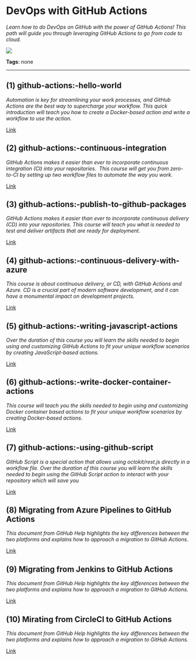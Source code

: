 # DevOps with GitHub Actions

_Learn how to do DevOps on GitHub with the power of GitHub Actions! This path will guide you through leveraging GitHub Actions to go from code to cloud._

![](https://avatars.githubusercontent.com/u/2036237?s=400&v=4)

**Tags**: none

---

## (1) github-actions:-hello-world

_Automation is key for streamlining your work processes, and GitHub Actions are the best way to supercharge your workflow. This quick introduction will teach you  how to create a Docker-based action and write a workflow to use the action._

[Link](github-actions:-hello-world)

## (2) github-actions:-continuous-integration

_GitHub Actions makes it easier than ever to incorporate continuous integration (CI) into your repositories. ​ This course will get you from zero-to-CI by setting up two workflow files to automate the way you work._

[Link](github-actions:-continuous-integration)

## (3) github-actions:-publish-to-github-packages

_GitHub Actions makes it easier than ever to incorporate continuous delivery (CD) into your repositories. This course will teach you what is needed to test and deliver artifacts that are ready for deployment._

[Link](github-actions:-publish-to-github-packages)

## (4) github-actions:-continuous-delivery-with-azure

_This course is about continuous delivery, or CD, with GitHub Actions and Azure. CD is a crucial part of modern software development, and it can have a monumental impact on development projects._

[Link](github-actions:-continuous-delivery-with-azure)

## (5) github-actions:-writing-javascript-actions

_Over the duration of this course you will learn the skills needed to begin using and customizing GitHub Actions to fit your unique workflow scenarios by creating JavaScript-based actions._

[Link](github-actions:-writing-javascript-actions)

## (6) github-actions:-write-docker-container-actions

_This course will teach you the skills needed to begin using and customizing Docker container based actions to fit your unique workflow scenarios by creating Docker-based actions._

[Link](github-actions:-write-docker-container-actions)

## (7) github-actions:-using-github-script

_GitHub Script is a special action that allows using octokit/rest.js directly in a workflow file. Over the duration of this course you will learn the skills needed to begin using the GitHub Script action to interact with your repository which will save you_

[Link](github-actions:-using-github-script)

## (8) Migrating from Azure Pipelines to GitHub Actions

_This document from GitHub Help highlights the key differences between the two platforms and explains how to approach a migration to GitHub Actions._

[Link](https://docs.github.com/en/free-pro-team@latest/actions/learn-github-actions/migrating-from-azure-pipelines-to-github-actions)

## (9) Migrating from Jenkins to GitHub Actions

_This document from GitHub Help highlights the key differences between the two platforms and explains how to approach a migration to GitHub Actions._

[Link](https://docs.github.com/en/free-pro-team@latest/actions/learn-github-actions/migrating-from-jenkins-to-github-actions)

## (10) Mirating from CircleCI to GitHub Actions

_This document from GitHub Help highlights the key differences between the two platforms and explains how to approach a migration to GitHub Actions._

[Link](https://docs.github.com/en/free-pro-team@latest/actions/learn-github-actions/migrating-from-circleci-to-github-actions)

